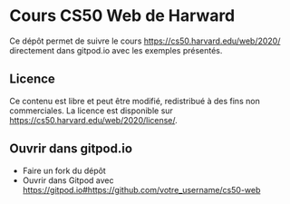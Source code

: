 # Cours CS50 Web de Harward

Ce dépôt permet de suivre le cours https://cs50.harvard.edu/web/2020/
directement dans gitpod.io avec les exemples présentés. 

## Licence

Ce contenu est libre et peut être modifié, redistribué à des fins non
commerciales. La licence est disponible sur
https://cs50.harvard.edu/web/2020/license/.

## Ouvrir dans gitpod.io

- Faire un fork du dépôt
- Ouvrir dans Gitpod avec https://gitpod.io#https://github.com/votre_username/cs50-web

